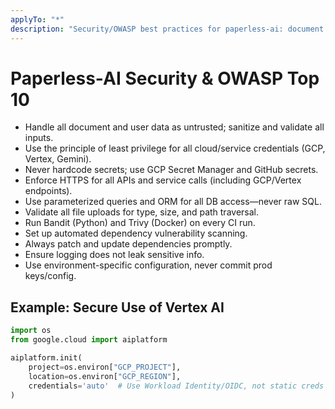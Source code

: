 ```yaml
---
applyTo: "*"
description: "Security/OWASP best practices for paperless-ai: document automation, AI, cloud."
---
```


# Paperless-AI Security & OWASP Top 10

- Handle all document and user data as untrusted; sanitize and validate all inputs.
- Use the principle of least privilege for all cloud/service credentials (GCP, Vertex, Gemini).
- Never hardcode secrets; use GCP Secret Manager and GitHub secrets.
- Enforce HTTPS for all APIs and service calls (including GCP/Vertex endpoints).
- Use parameterized queries and ORM for all DB access—never raw SQL.
- Validate all file uploads for type, size, and path traversal.
- Run Bandit (Python) and Trivy (Docker) on every CI run.
- Set up automated dependency vulnerability scanning.
- Always patch and update dependencies promptly.
- Ensure logging does not leak sensitive info.
- Use environment-specific configuration, never commit prod keys/config.

## Example: Secure Use of Vertex AI

```python
import os
from google.cloud import aiplatform

aiplatform.init(
    project=os.environ["GCP_PROJECT"],
    location=os.environ["GCP_REGION"],
    credentials='auto'  # Use Workload Identity/OIDC, not static creds
)
```
